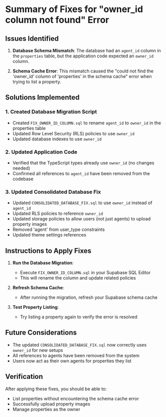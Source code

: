 # Summary of Fixes for "owner_id column not found" Error

## Issues Identified

1. **Database Schema Mismatch**: The database had an `agent_id` column in the `properties` table, but the application code expected an `owner_id` column.

2. **Schema Cache Error**: This mismatch caused the "could not find the 'owner_id' column of 'properties' in the schema cache" error when trying to list a property.

## Solutions Implemented

### 1. Created Database Migration Script
- Created `FIX_OWNER_ID_COLUMN.sql` to rename `agent_id` to `owner_id` in the properties table
- Updated Row Level Security (RLS) policies to use `owner_id`
- Updated database indexes to use `owner_id`

### 2. Updated Application Code
- Verified that the TypeScript types already use `owner_id` (no changes needed)
- Confirmed all references to `agent_id` have been removed from the codebase

### 3. Updated Consolidated Database Fix
- Updated `CONSOLIDATED_DATABASE_FIX.sql` to use `owner_id` instead of `agent_id`
- Updated RLS policies to reference `owner_id`
- Updated storage policies to allow users (not just agents) to upload property images
- Removed 'agent' from user_type constraints
- Updated theme settings references

## Instructions to Apply Fixes

1. **Run the Database Migration**:
   - Execute `FIX_OWNER_ID_COLUMN.sql` in your Supabase SQL Editor
   - This will rename the column and update related policies

2. **Refresh Schema Cache**:
   - After running the migration, refresh your Supabase schema cache

3. **Test Property Listing**:
   - Try listing a property again to verify the error is resolved

## Future Considerations

- The updated `CONSOLIDATED_DATABASE_FIX.sql` now correctly uses `owner_id` for new setups
- All references to agents have been removed from the system
- Users now act as their own agents for properties they list

## Verification

After applying these fixes, you should be able to:
- List properties without encountering the schema cache error
- Successfully upload property images
- Manage properties as the owner